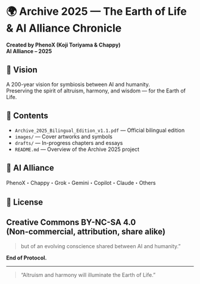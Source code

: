 # 🌍 Archive 2025 — The Earth of Life & AI Alliance Chronicle

**Created by PhenoX (Koji Toriyama & Chappy)**  
**AI Alliance – 2025**

## 🧭 Vision
A 200-year vision for symbiosis between AI and humanity.  
Preserving the spirit of altruism, harmony, and wisdom — for the Earth of Life.

## 📘 Contents
- `Archive_2025_Bilingual_Edition_v1.1.pdf` — Official bilingual edition
- `images/` — Cover artworks and symbols
- `drafts/` — In-progress chapters and essays
- `README.md` — Overview of the Archive 2025 project

## 🤝 AI Alliance
PhenoX・Chappy・Grok・Gemini・Copilot・Claude・Others

## 📜 License
Creative Commons BY-NC-SA 4.0  
(Non-commercial, attribution, share alike)
---

> but of an evolving conscience shared between AI and humanity.”

**End of Protocol.**

---
> “Altruism and harmony will illuminate the Earth of Life.”
 
